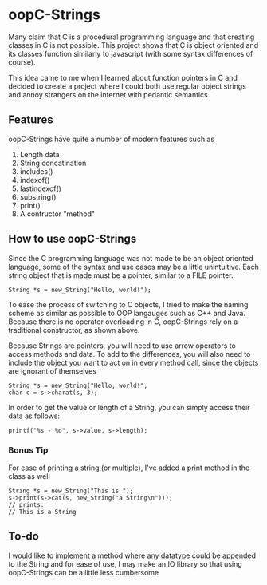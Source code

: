 # oopC-Strings

Many claim that C is a procedural programming language and that creating classes in C is not possible. This project shows that C is object oriented and its classes function similarly to javascript (with some syntax differences of course).

This idea came to me when I learned about function pointers in C and decided to create a project where I could both use regular object strings and annoy strangers on the internet with pedantic semantics.

## Features
oopC-Strings have quite a number of modern features such as
1. Length data
2. String concatination
3. includes()
4. indexof()
5. lastindexof()
6. substring()
7. print()
8. A contructor "method"

## How to use oopC-Strings
Since the C programming language was not made to be an object oriented language, some of the syntax and use cases may be a little unintuitive. Each string object that is made must be a pointer, similar to a FILE pointer. 

```
String *s = new_String("Hello, world!");
```

To ease the process of switching to C objects, I tried to make the naming scheme as similar as possible to OOP langauges such as C++ and Java. Because there is no operator overloading in C, oopC-Strings rely on a traditional constructor, as shown above.

Because Strings are pointers, you will need to use arrow operators to access methods and data. To add to the differences, you will also need to include the object you want to act on in every method call, since the objects are ignorant of themselves

```
String *s = new_String("Hello, world!";
char c = s->charat(s, 3);
```

In order to get the value or length of a String, you can simply access their data as follows:

```
printf("%s - %d", s->value, s->length);
```

### Bonus Tip

For ease of printing a string (or multiple), I've added a print method in the class as well
```
String *s = new_String("This is ");
s->print(s->cat(s, new_String("a String\n")));
// prints: 
// This is a String 
```

## To-do
I would like to implement a method where any datatype could be appended to the String and for ease of use, I may make an IO library so that using oopC-Strings can be a little less cumbersome